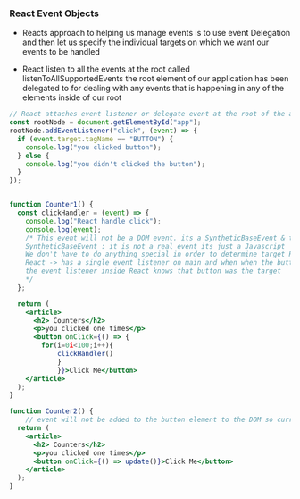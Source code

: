 ### React Event Objects

- Reacts approach to helping us manage events is to use event Delegation and then let us specify the individual targets on which we want our events to be handled

- React listen to all the events at the root called
  listenToAllSupportedEvents
  the root element of our application has been delegated to for dealing with any events that is happening in any of the elements inside of our root

```jsx
// React attaches event listener or delegate event at the root of the application
const rootNode = document.getElementById("app");
rootNode.addEventListener("click", (event) => {
  if (event.target.tagName == "BUTTON") {
    console.log("you clicked button");
  } else {
    console.log("you didn't clicked the button");
  }
});
```

```jsx

function Counter1() {
  const clickHandler = (event) => {
    console.log("React handle click");
    console.log(event);
    /* This event will not be a DOM event. its a SyntheticBaseEvent & the native event that is actually from the DOM is called pointerEvent
    SyntheticBaseEvent : it is not a real event its just a Javascript
    We don't have to do anything special in order to determine target React does for us
    React -> has a single event listener on main and when when the button is clicked there will be a event capturing we reach to the bottom and then event bubbled back up and eventually made it to the main
    the event listener inside React knows that button was the target
    */
  };

  return (
    <article>
      <h2> Counters</h2>
      <p>you clicked one times</p>
      <button onClick={() => {
        for(i=0i<100;i++){
            clickHandler()
            }
            }}>Click Me</button>
    </article>
  );
}

function Counter2() {
    // event will not be added to the button element to the DOM so current content on the Fiber trees is aware that no handler is attached with this element
  return (
    <article>
      <h2> Counters</h2>
      <p>you clicked one times</p>
      <button onClick={() => update()}>Click Me</button>
    </article>
  );
}
```

